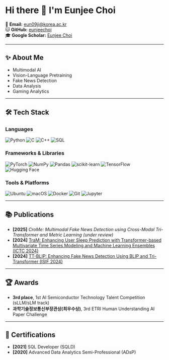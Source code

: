 # Hi there 👋 I'm Eunjee Choi

📧 **Email:** eun09ji@korea.ac.kr    
🐱 **GitHub:** [eunjeechoi](https://github.com/eunjeechoi)  
🎓 **Google Scholar:** [Eunjee Choi](https://scholar.google.com/citations?user=YLQ9iDMAAAAJ&hl=ko)

---

## ✨ About Me
- Multimodal AI
- Vision-Language Pretraining
- Fake News Detection
- Data Analysis
- Gaming Analytics

---

## 🛠 Tech Stack

### Languages 
![Python](https://img.shields.io/badge/Python-3776AB?style=for-the-badge&logo=python&logoColor=white)
![C](https://img.shields.io/badge/C-00599C?style=for-the-badge&logo=c&logoColor=white)
![C++](https://img.shields.io/badge/C++-00599C?style=for-the-badge&logo=cplusplus&logoColor=white)
![SQL](https://img.shields.io/badge/SQL-4479A1?style=for-the-badge&logo=postgresql&logoColor=white)

### Frameworks & Libraries
![PyTorch](https://img.shields.io/badge/PyTorch-EE4C2C?style=for-the-badge&logo=pytorch&logoColor=white)
![NumPy](https://img.shields.io/badge/NumPy-013243?style=for-the-badge&logo=numpy&logoColor=white)
![Pandas](https://img.shields.io/badge/Pandas-150458?style=for-the-badge&logo=pandas&logoColor=white)
![scikit-learn](https://img.shields.io/badge/scikit--learn-F7931E?style=for-the-badge&logo=scikitlearn&logoColor=white)
![TensorFlow](https://img.shields.io/badge/TensorFlow-FF6F00?style=for-the-badge&logo=tensorflow&logoColor=white)
![Hugging Face](https://img.shields.io/badge/HuggingFace-FFD21F?style=for-the-badge&logo=huggingface&logoColor=black)


### Tools & Platforms
![Ubuntu](https://img.shields.io/badge/Ubuntu-E95420?style=for-the-badge&logo=ubuntu&logoColor=white)
![macOS](https://img.shields.io/badge/macOS-000000?style=for-the-badge&logo=apple&logoColor=white)
![Docker](https://img.shields.io/badge/Docker-2496ED?style=for-the-badge&logo=docker&logoColor=white)
![Git](https://img.shields.io/badge/Git-F05032?style=for-the-badge&logo=git&logoColor=white)
![Jupyter](https://img.shields.io/badge/Jupyter-F37626?style=for-the-badge&logo=jupyter&logoColor=white)

---

## 📚 Publications

- **[2025]** _CroMe: Multimodal Fake News Detection using Cross-Modal Tri-Transformer and Metric Learning_ *(under review)*
- **[2024]** [TraM: Enhancing User Sleep Prediction with Transformer-based Multivariate Time Series Modeling and Machine Learning Ensembles (ICTC 2024)](https://ieeexplore.ieee.org/abstract/document/10827790)
- **[2024]** [TT-BLIP: Enhancing Fake News Detection Using BLIP and Tri-Transformer (ISIF 2024)](https://ieeexplore.ieee.org/document/10706486)

---

## 🏆 Awards

- **3rd place**, 1st AI Semiconductor Technology Talent Competition (sLLM/sLM track)
- **과학기술정보통신부장관상(최우수상)**, 3rd ETRI Human Understanding AI Paper Challenge 

---

## 📜 Certifications

- **[2021]** SQL Developer (SQLD)
- **[2020]** Advanced Data Analytics Semi-Professional (ADsP)
